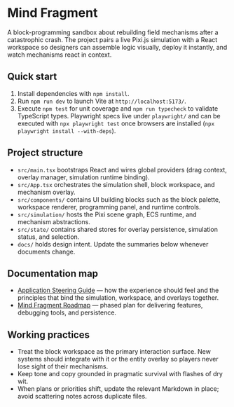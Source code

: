 # Mind Fragment

A block-programming sandbox about rebuilding field mechanisms after a catastrophic crash. The project pairs a live Pixi.js simulation with a React workspace so designers can assemble logic visually, deploy it instantly, and watch mechanisms react in context.

## Quick start
1. Install dependencies with `npm install`.
2. Run `npm run dev` to launch Vite at `http://localhost:5173/`.
3. Execute `npm test` for unit coverage and `npm run typecheck` to validate TypeScript types. Playwright specs live under `playwright/` and can be executed with `npx playwright test` once browsers are installed (`npx playwright install --with-deps`).

## Project structure
- `src/main.tsx` bootstraps React and wires global providers (drag context, overlay manager, simulation runtime binding).
- `src/App.tsx` orchestrates the simulation shell, block workspace, and mechanism overlay.
- `src/components/` contains UI building blocks such as the block palette, workspace renderer, programming panel, and runtime controls.
- `src/simulation/` hosts the Pixi scene graph, ECS runtime, and mechanism abstractions.
- `src/state/` contains shared stores for overlay persistence, simulation status, and selection.
- `docs/` holds design intent. Update the summaries below whenever documents change.

## Documentation map
- [Application Steering Guide](docs/steering/application-steering.md) — how the experience should feel and the principles that bind the simulation, workspace, and overlays together.
- [Mind Fragment Roadmap](docs/planning/roadmap.md) — phased plan for delivering features, debugging tools, and persistence.

## Working practices
- Treat the block workspace as the primary interaction surface. New systems should integrate with it or the entity overlay so players never lose sight of their mechanisms.
- Keep tone and copy grounded in pragmatic survival with flashes of dry wit.
- When plans or priorities shift, update the relevant Markdown in place; avoid scattering notes across duplicate files.
